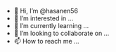 - 👋 Hi, I’m @hasanen56
- 👀 I’m interested in ...
- 🌱 I’m currently learning ...
- 💞️ I’m looking to collaborate on ...
- 📫 How to reach me ...

<!---
hasanen56/hasanen56 is a ✨ special ✨ repository because its `README.md` (this file) appears on your GitHub profile.
You can click the Preview link to take a look at your changes.
--->


